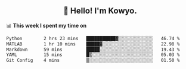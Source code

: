 <h2 align="center">👋 Hello! I'm Kowyo.</h2>

📊 **This week I spent my time on**
<!--START_SECTION:waka-->

```txt
Python        2 hrs 23 mins   ███████████▓░░░░░░░░░░░░░   46.74 %
MATLAB        1 hr 10 mins    █████▓░░░░░░░░░░░░░░░░░░░   22.98 %
Markdown      59 mins         █████░░░░░░░░░░░░░░░░░░░░   19.43 %
YAML          15 mins         █▒░░░░░░░░░░░░░░░░░░░░░░░   05.03 %
Git Config    4 mins          ▒░░░░░░░░░░░░░░░░░░░░░░░░   01.50 %
```

<!--END_SECTION:waka-->
